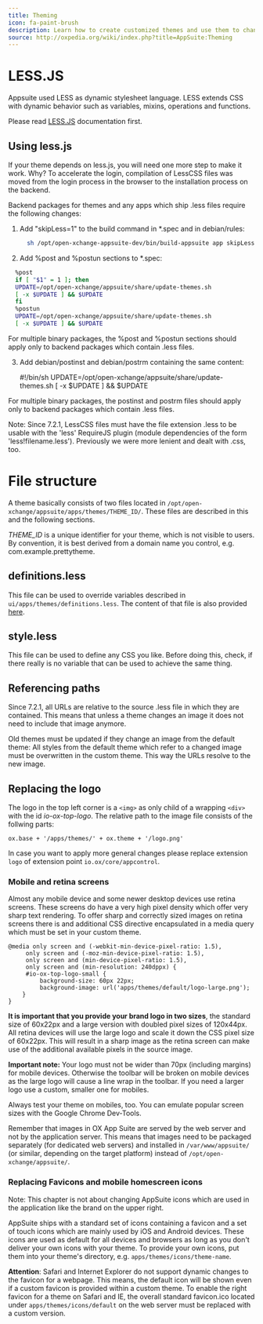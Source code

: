 ```yaml
---
title: Theming
icon: fa-paint-brush
description: Learn how to create customized themes and use them to change the look of you OX App Suite installation
source: http://oxpedia.org/wiki/index.php?title=AppSuite:Theming
---
```


<!-- TODO: improve comments in less files and link to them from here -->

# LESS.JS

Appsuite used LESS as dynamic stylesheet language. LESS extends CSS with dynamic behavior such as variables, mixins, operations and functions.

Please read [LESS.JS](http://lesscss.org/#docs) documentation first.

## Using less.js

If your theme depends on less.js, you will need one more step to make it work.
Why? To accelerate the login, compilation of LessCSS files was moved from the login process in the browser to the installation process on the backend.

Backend packages for themes and any apps which ship .less files require the following changes:

1. Add "skipLess=1" to the build command in \*.spec and in debian/rules:

   ```bash
     sh /opt/open-xchange-appsuite-dev/bin/build-appsuite app skipLess=1
   ```

2. Add %post and %postun sections to \*.spec:

```bash
  %post
  if [ "$1" = 1 ]; then
  UPDATE=/opt/open-xchange/appsuite/share/update-themes.sh
  [ -x $UPDATE ] && $UPDATE
  fi
  %postun
  UPDATE=/opt/open-xchange/appsuite/share/update-themes.sh
  [ -x $UPDATE ] && $UPDATE
```

For multiple binary packages, the %post and %postun sections should apply only to backend packages which contain .less files.

3. Add debian/postinst and debian/postrm containing the same content:

   \#!/bin/sh
   UPDATE=/opt/open-xchange/appsuite/share/update-themes.sh
   [ -x $UPDATE ] && $UPDATE

For multiple binary packages, the postinst and postrm files should apply only to backend packages which contain .less files.

Note: Since 7.2.1, LessCSS files must have the file extension .less to be usable with the 'less' RequireJS plugin (module dependencies of the form 'less!filename.less'). Previously we were more lenient and dealt with .css, too.

# File structure

A theme basically consists of two files located in `/opt/open-xchange/appsuite/apps/themes/THEME_ID/`. These files are described in this and the following sections.

_THEME_ID_ is a unique identifier for your theme, which is not visible to users. By convention, it is best derived from a domain name you control, e.g. com.example.prettytheme.

## definitions.less

This file can be used to override variables described in `ui/apps/themes/definitions.less`. The content of that file is also provided [here](theming/variables.html).

## style.less

This file can be used to define any CSS you like. Before doing this, check, if there really is no variable that can be used to achieve the same thing.

## Referencing paths

Since 7.2.1, all URLs are relative to the source .less file in which they are contained. This means that unless a theme changes an image it does not need to include that image anymore.

Old themes must be updated if they change an image from the default theme: All styles from the default theme which refer to a changed image must be overwritten in the custom theme. This way the URLs resolve to the new image.

## Replacing the logo

The logo in the top left corner is a `<img>` as only child of a wrapping `<div>` with the id _io-ox-top-logo_. The relative path to the image file consists of the follwing parts:

```
ox.base + '/apps/themes/' + ox.theme + '/logo.png'
```

In case you want to apply more general changes please replace extension `logo` of extension point `io.ox/core/appcontrol`.

### Mobile and retina screens

Almost any mobile device and some newer desktop devices use retina screens. These screens do have a very high pixel density which offer very sharp text rendering. To offer sharp and correctly sized images on retina screens there is and additional CSS directive encapsulated in a media query which must be set in your custom theme.

```
@media only screen and (-webkit-min-device-pixel-ratio: 1.5),
     only screen and (-moz-min-device-pixel-ratio: 1.5),
     only screen and (min-device-pixel-ratio: 1.5),
     only screen and (min-resolution: 240dppx) {
     #io-ox-top-logo-small {
         background-size: 60px 22px;
         background-image: url('apps/themes/default/logo-large.png');
    }
}
```

**It is important that you provide your brand logo in two sizes**, the standard size of 60x22px and a large version with doubled pixel sizes of 120x44px. All retina devices will use the large logo and scale it down the CSS pixel size of 60x22px. This will result in a sharp image as the retina screen can make use of the additional available pixels in the source image.

**Important note:** Your logo must not be wider than 70px (including margins) for mobile devices. Otherwise the toolbar will be broken on mobile devices as the large logo will cause a line wrap in the toolbar. If you need a larger logo use a custom, smaller one for mobiles.

Always test your theme on mobiles, too. You can emulate popular screen sizes with the Google Chrome Dev-Tools.

Remember that images in OX App Suite are served by the web server and not by the application server. This means that images need to be packaged separately (for dedicated web servers) and installed in `/var/www/appsuite/` (or similar, depending on the target platform) instead of `/opt/open-xchange/appsuite/`.

### Replacing Favicons and mobile homescreen icons

Note: This chapter is not about changing AppSuite icons which are used in the application like the brand on the upper right.

AppSuite ships with a standard set of icons containing a favicon and a set of touch icons which are mainly used by iOS and Android devices. These icons are used as default for all devices and browsers as long as you don't deliver your own icons with your theme. To provide your own icons, put them into your theme's directory, e.g. `apps/themes/icons/theme-name`.

**Attention**: Safari and Internet Explorer do not support dynamic changes to the favicon for a webpage. This means, the default icon will be shown even if a custom favicon is provided within a custom theme. To enable the right favicon for a theme on Safari and IE, the overall standard favicon.ico located under `apps/themes/icons/default` on the web server must be replaced with a custom version.
